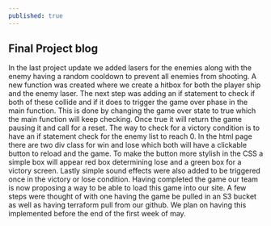 ```yaml
---
published: true
---
```

## Final Project blog

In the last project update we added lasers for the enemies along with the enemy having a random cooldown to prevent all enemies from shooting. A new function was created where we create a hitbox for both the player ship and the enemy laser. The next  step was adding an if statement to check if both of these collide and if it does to trigger the game over phase in the main function. This is done by changing the game over state to true which the main function will keep checking. Once true it will return the game pausing it and call for a reset. The way to check for a victory condition is to have an if statement check for the enemy list to reach 0. In the html page there are two div class for win and lose which both will have a clickable button to reload and the game. To make the button more stylish in the CSS a simple box will appear red box determining lose and a green box for a victory screen. Lastly simple sound effects were also added to be triggered once in the victory or lose condition. Having completed the game our team is now proposing a way to be able to load this game into our site. A few steps were thought of with one having the game be pulled in an S3 bucket as well as having terraform pull from our github. We plan on having this implemented before the end of the first week of may.
